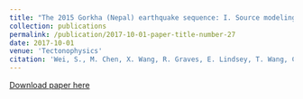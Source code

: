 ```yaml
---
title: "The 2015 Gorkha (Nepal) earthquake sequence: I. Source modeling and deterministic 3D ground shaking"
collection: publications
permalink: /publication/2017-10-01-paper-title-number-27
date: 2017-10-01
venue: 'Tectonophysics'
citation: 'Wei, S., M. Chen, X. Wang, R. Graves, E. Lindsey, T. Wang, Ç. Karakaş, & D. Helmberger (2017), The 2015 Gorkha (Nepal) earthquake sequence: I. Source modeling and deterministic 3D ground shaking, Tectonophysics, doi:10.1016/j.tecto.2017.11.024.'
---
```

[Download paper here](http://SARImgGeodesy.github.io/1-s2.0-S0040195117304869-main.pdf)
